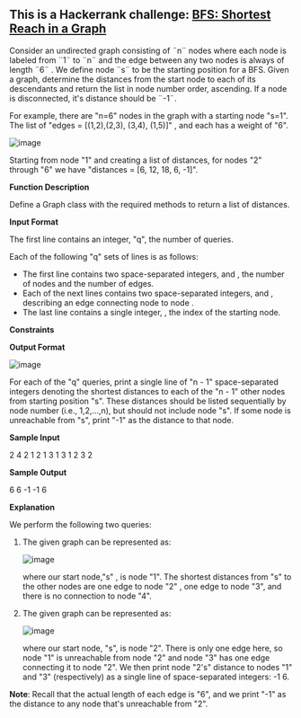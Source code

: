 <h2>This is a Hackerrank challenge: <a href="https://www.hackerrank.com/challenges/ctci-bfs-shortest-reach/problem">BFS: Shortest Reach in a Graph</a></h2>

Consider an undirected graph consisting of ¨n¨ nodes where each node is labeled from ¨1¨ to ¨n¨ and the edge between any two nodes is always of length ¨6¨ . We define node ¨s¨ to be the starting position for a BFS. Given a graph, determine the distances from the start node to each of its descendants and return the list in node number order, ascending. If a node is disconnected, it's distance should be ¨-1¨.

For example, there are "n=6" nodes in the graph with a starting node "s=1". The list of "edges = [(1,2),(2,3), (3,4), (1,5)]" , and each has a weight of "6".

![image](https://github.com/Caznik/BFSAlgorithm/assets/26796370/fe3f1aab-d2f7-4277-bf6c-1d17a81fabd1)


Starting from node "1" and creating a list of distances, for nodes "2" through "6" we have "distances = [6, 12, 18, 6, -1]".

<b>Function Description</b>

Define a Graph class with the required methods to return a list of distances.

<b>Input Format</b>

The first line contains an integer, "q", the number of queries.

Each of the following "q" sets of lines is as follows:

<ul>
<li>The first line contains two space-separated integers,  and , the number of nodes and the number of edges.
<li>Each of the next  lines contains two space-separated integers,  and , describing an edge connecting node  to node .
<li>The last line contains a single integer, , the index of the starting node.
</ul>

<b>Constraints</b>

<b>Output Format</b>

![image](https://github.com/Caznik/BFSAlgorithm/assets/26796370/b1fb9975-8796-4bb2-8b14-bda962a8e03c)

For each of the "q" queries, print a single line of "n - 1" space-separated integers denoting the shortest distances to each of the "n - 1" other nodes from starting position "s". These distances should be listed sequentially by node number (i.e., 1,2,...,n), but should not include node "s". If some node is unreachable from "s", print "-1" as the distance to that node.

<b>Sample Input</b>

2
4 2
1 2
1 3
1
3 1
2 3
2

<b>Sample Output</b>

6 6 -1
-1 6

<b>Explanation</b>

We perform the following two queries:

<ol>
<li>The given graph can be represented as:

![image](https://github.com/Caznik/BFSAlgorithm/assets/26796370/b739e417-2c4c-4f19-b1d6-df7613aeca92)


where our start node,"s" , is node "1". The shortest distances from "s" to the other nodes are one edge to node "2" , one edge to node "3", and there is no connection to node "4".
<li>The given graph can be represented as:

![image](https://github.com/Caznik/BFSAlgorithm/assets/26796370/789957da-61a5-4d6e-8eb1-5ce2f05a3eb0)


where our start node, "s", is node "2". There is only one edge here, so node "1" is unreachable from node "2" and node "3" has one edge connecting it to node "2". We then print node "2's" distance to nodes "1" and "3" (respectively) as a single line of space-separated integers: -1 6.
</ol>

<b>Note</b>: Recall that the actual length of each edge is "6", and we print "-1" as the distance to any node that's unreachable from "2".
